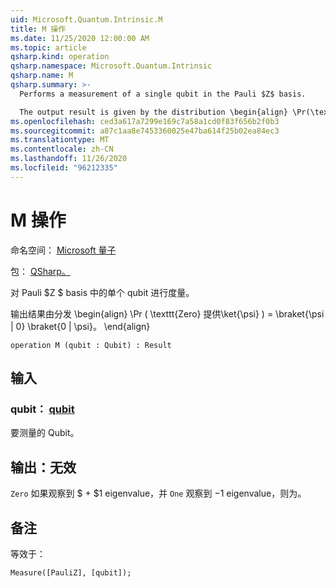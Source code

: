 ```yaml
---
uid: Microsoft.Quantum.Intrinsic.M
title: M 操作
ms.date: 11/25/2020 12:00:00 AM
ms.topic: article
qsharp.kind: operation
qsharp.namespace: Microsoft.Quantum.Intrinsic
qsharp.name: M
qsharp.summary: >-
  Performs a measurement of a single qubit in the Pauli $Z$ basis.

  The output result is given by the distribution \begin{align} \Pr(\texttt{Zero} | \ket{\psi}) = \braket{\psi | 0} \braket{0 | \psi}. \end{align}
ms.openlocfilehash: ced3a617a7299e169c7a58a1cd0f83f656b2f0b3
ms.sourcegitcommit: a87c1aa8e7453360025e47ba614f25b02ea84ec3
ms.translationtype: MT
ms.contentlocale: zh-CN
ms.lasthandoff: 11/26/2020
ms.locfileid: "96212335"
---
```

# <a name="m-operation"></a>M 操作

命名空间： [Microsoft 量子](xref:Microsoft.Quantum.Intrinsic)

包： [QSharp。](https://nuget.org/packages/Microsoft.Quantum.QSharp.Core)


对 Pauli $Z $ basis 中的单个 qubit 进行度量。

输出结果由分发 \begin{align} \Pr ( \texttt{Zero} 提供\ket{\psi} ) = \braket{\psi | 0} \braket{0 | \psi}。
\end{align}

```qsharp
operation M (qubit : Qubit) : Result
```


## <a name="input"></a>输入

### <a name="qubit--qubit"></a>qubit： [qubit](xref:microsoft.quantum.lang-ref.qubit)

要测量的 Qubit。



## <a name="output--__invalidresult__"></a>输出：__无效 <Result>__

`Zero` 如果观察到 $ + $1 eigenvalue，并 `One` 观察到 $-$1 eigenvalue，则为。

## <a name="remarks"></a>备注

等效于：

```qsharp
Measure([PauliZ], [qubit]);
```